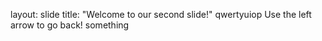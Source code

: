 layout: slide
title: "Welcome to our second slide!"
qwertyuiop
Use the left arrow to go back!
something
